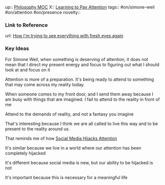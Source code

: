 up:: [Philosophy MOC](Maps/Philosophy%20MOC.md)
X:: [Learning to Pay Attention](Notes/Learning%20to%20Pay%20Attention.md)
tags:: #on/simone-weil #on/attention #on/presence
novelty::

### Link to Reference
url: [How I'm trying to see everything with fresh eyes again](https://javierpgomez.substack.com/p/recovering-attention)

### Key Ideas

For Simone Weil, when something is deserving of attention, it does not mean that I direct my present energy and focus to figuring out what I should look at and focus on it

Attention is more of a preparation. It's being ready to attend to something that may come across my reality today.

When someone comes to my front door, and I send them away because I am busy with things that are imagined. I fail to attend to the reality in front of me

Attend to the demands of reality, and not a fantasy you imagine

That's interesting because I think we are all called to live this way and to be present to the reality around us.

That reminds me of how [Social Media Hijacks Attention](Social%20Media%20Hijacks%20Attention.md)

It's similar because we live in a world where our attention has been completely hijacked

It's different because social media is new, but our ability to be hijacked is not

It's important because this is necessary for a meaningful life